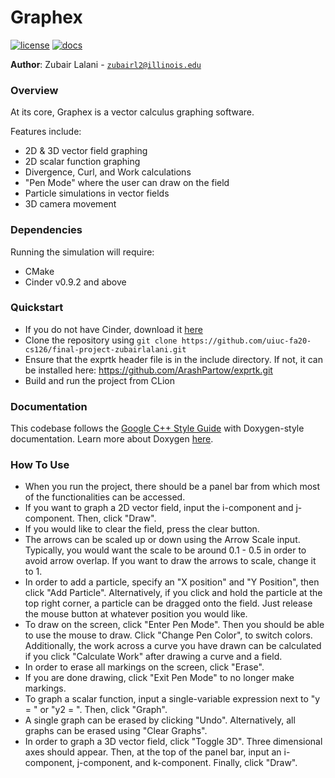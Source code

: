 # Graphex

[![license](https://img.shields.io/badge/license-MIT-green)](LICENSE)
[![docs](https://img.shields.io/badge/docs-yes-brightgreen)](docs/README.md)

**Author**: Zubair Lalani - [`zubairl2@illinois.edu`](mailto:example@illinois.edu)

### Overview
 At its core, Graphex is a vector calculus graphing software. 
 
 Features include:
 - 2D & 3D vector field graphing
 - 2D scalar function graphing
 - Divergence, Curl, and Work calculations
 - "Pen Mode" where the user can draw on the field
 - Particle simulations in vector fields
 - 3D camera movement

### Dependencies
Running the simulation will require:
- CMake
- Cinder v0.9.2 and above

### Quickstart
- If you do not have Cinder, download it [here](https://libcinder.org/download)
- Clone the repository using
```git clone https://github.com/uiuc-fa20-cs126/final-project-zubairlalani.git```
- Ensure that the exprtk header file is in the include directory. If not, it can be installed here: https://github.com/ArashPartow/exprtk.git
- Build and run the project from CLion

### Documentation
This codebase follows the [Google C++ Style Guide](https://google.github.io/styleguide/cppguide.html) with Doxygen-style
documentation. Learn more about Doxygen [here](http://www.doxygen.nl/).

### How To Use
- When you run the project, there should be a panel bar from which most of the functionalities can be accessed. 
- If you want to graph a 2D vector field, input the i-component and j-component. Then, click "Draw".
- If you would like to clear the field, press the clear button.
- The arrows can be scaled up or down using the Arrow Scale input. Typically, you would want the scale to be around 
0.1 - 0.5 in order to avoid arrow overlap. If you want to draw the arrows to scale, change it to 1.
- In order to add a particle, specify an "X position" and "Y Position", then click "Add Particle". Alternatively, if you 
click and hold the particle at the top right corner, a particle can be dragged onto the field. Just release the mouse button 
at whatever position you would like.
- To draw on the screen, click "Enter Pen Mode". Then you should be able to use the mouse to draw. Click "Change Pen Color", 
to switch colors. Additionally, the work across a curve you have drawn can be calculated if you click "Calculate Work" after 
drawing a curve and a field. 
- In order to erase all markings on the screen, click "Erase".
- If you are done drawing, click "Exit Pen Mode" to no longer make markings.
- To graph a scalar function, input a single-variable expression next to "y = " or "y2 = ". Then, click "Graph".
- A single graph can be erased by clicking "Undo". Alternatively, all graphs can be erased using "Clear Graphs".
- In order to graph a 3D vector field, click "Toggle 3D". Three dimensional axes should appear. Then, at the top of the panel bar, 
input an i-component, j-component, and k-component. Finally, click "Draw".
